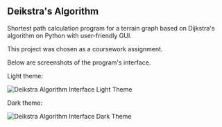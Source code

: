 ## Deikstra's Algorithm 
Shortest path calculation program for a terrain graph based on Dijkstra's algorithm on Python with user-friendly GUI. 

This project was chosen as a coursework assignment. 

Below are screenshots of the program's interface.

Light theme:

![Deikstra Algorithm Interface Light Theme](https://sun9-59.userapi.com/impg/74VO-WVmPtU5lQ8A1aFg9IZ8YAw990eyXMPiGA/VixHhg5EEJk.jpg?size=1280x564&quality=96&sign=9075939334d3fd82f7681a7c65853f5c&type=album)

Dark theme:

![Deikstra Algorithm Interface Dark Theme](https://sun9-78.userapi.com/impg/HjeeySJfS8FKekf5NpbyvB_cnXlt_hUGpXKV0A/35MXXp5DufE.jpg?size=1280x563&quality=96&sign=dd2a662bccb6edb5cecebfff68a036c7&type=album)
